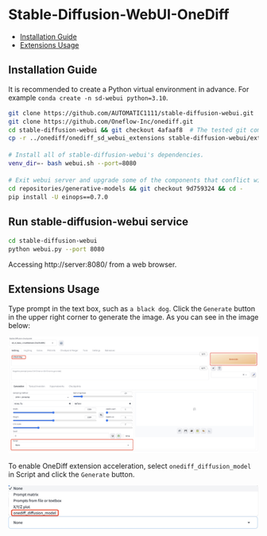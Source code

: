 # Stable-Diffusion-WebUI-OneDiff

- [Installation Guide](#installation-guide)
- [Extensions Usage](#extensions-usage)

## Installation Guide

It is recommended to create a Python virtual environment in advance. For example `conda create -n sd-webui python=3.10`.

```bash
git clone https://github.com/AUTOMATIC1111/stable-diffusion-webui.git
git clone https://github.com/Oneflow-Inc/onediff.git
cd stable-diffusion-webui && git checkout 4afaaf8  # The tested git commit id is 4afaaf8.
cp -r ../onediff/onediff_sd_webui_extensions stable-diffusion-webui/extensions/

# Install all of stable-diffusion-webui's dependencies.
venv_dir=- bash webui.sh --port=8080

# Exit webui server and upgrade some of the components that conflict with onediff.
cd repositories/generative-models && git checkout 9d759324 && cd -
pip install -U einops==0.7.0
```

## Run stable-diffusion-webui service

```bash
cd stable-diffusion-webui
python webui.py --port 8080
```

Accessing http://server:8080/ from a web browser.

## Extensions Usage

Type prompt in the text box, such as `a black dog`. Click the `Generate` button in the upper right corner to generate the image. As you can see in the image below:

![raw_webui](images/raw_webui.jpg)

To enable OneDiff extension acceleration, select `onediff_diffusion_model` in Script and click the `Generate` button.

![onediff_script](images/onediff_script.jpg)
